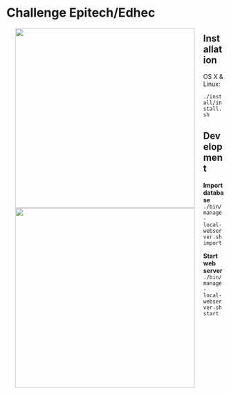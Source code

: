 # Challenge Epitech/Edhec


<img align="left" width="415" src="http://hdqwalls.com/wallpapers/laravel-to.jpg" hspace="20"/>
<img align="left" width="415" src="http://ryanjbaxter.com/wp-content/uploads/2015/12/docker-wallpaper-black.jpg" hspace="20"/>

## Installation

OS X & Linux:

`./install/install.sh`

## Development

**Import database** `./bin/manage-local-webserver.sh import`

**Start web server** `./bin/manage-local-webserver.sh start`

